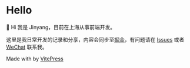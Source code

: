 # Hello

👋 Hi 我是 Jinyang，目前在上海从事前端开发。

这里是我日常开发的记录和分享，内容会同步至[掘金](https://juejin.cn/user/3685218709706807/posts)，有问题请在 [Issues](https://github.com/Jinyang79/blog-vitepress/issues) 或者 [WeChat](https://gitee.com/jinyang7/blog-image/raw/master/img/202208141742797.jpeg) 联系我。



<Typer />

Made with by [VitePress](https://vitepress.vuejs.org/)
